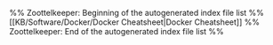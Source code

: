 %% Zoottelkeeper: Beginning of the autogenerated index file list  %%
 [[KB/Software/Docker/Docker Cheatsheet|Docker Cheatsheet]]
%% Zoottelkeeper: End of the autogenerated index file list  %%
